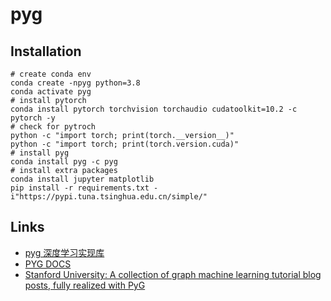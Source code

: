 # pyg

## Installation

```shell
# create conda env
conda create -npyg python=3.8
conda activate pyg
# install pytorch
conda install pytorch torchvision torchaudio cudatoolkit=10.2 -c pytorch -y
# check for pytroch
python -c "import torch; print(torch.__version__)"
python -c "import torch; print(torch.version.cuda)"
# install pyg
conda install pyg -c pyg
# install extra packages
conda install jupyter matplotlib
pip install -r requirements.txt -i"https://pypi.tuna.tsinghua.edu.cn/simple/"
```

## Links

- [pyg 深度学习实现库](https://github.com/benedekrozemberczki/pytorch_geometric_temporal)
- [PYG DOCS](https://pytorch-geometric.readthedocs.io)
- [Stanford University: A collection of graph machine learning tutorial blog posts, fully realized with PyG](https://medium.com/stanford-cs224w/featured/home)